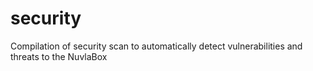 # security
Compilation of security scan to automatically detect vulnerabilities and threats to the NuvlaBox

